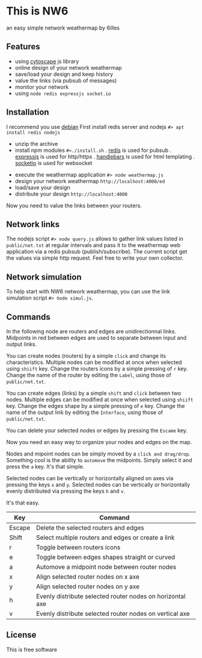 [//]: <!-- 6illes 2021 09 05 -->

# This is NW6
an easy simple network weathermap by 6illes

## Features
- using [cytoscape] js library
- online design of your network weathermap
- save/load your design and keep history
- value the links (via pubsub of messages)
- monitor your network
- using ```node redis expressjs socket.io```

[cytoscape]: https://js.cytoscape.org/

## Installation
I recommend you use [debian]
First install redis server and nodejs ```#> apt install redis nodejs```
- unzip the archive
- install npm modules  ```#>./install.sh```
. [redis] is used for pubsub
. [expressjs] is used for http/https
. [handlebars] is used for html templating
. [socketio] is used for websocket

[debian]: http://debian.org
[redis]: http://redis.io
[expressjs]: https://expressjs.com
[handlebars]: https://handlebarsjs.com/
[socketio]: https://socket.io/

- execute the weathermap application ```#> node weathermap.js```
- design your network weathermap ```http://localhost:4000/ed```
- load/save your design
- distribute your design ```http://localhost:4000```

Now you need to value the links between your routers.

## Network links

The nodejs script ```#> node query.js``` allows to gather link values listed in ```public/net.txt``` at regular intervals and pass it to the weathermap web application via a redis pubsub (publish/subscribe).
The current script get the values via simple http request. Feel free to write your own collector.

## Network simulation

To help start with NW6 network weathermap, you can use the link simulation script ```#> ǹode simul.js```.

## Commands

In the following node are routers and edges are unidirectionnal links.
Midpoints in red between edges are used to separate between input and output links.

You can create nodes (routers) by a simple ```click``` and change its characteristics. 
Multiple nodes can be modified at once when selected using ```shiift``` key.
Change the routers icons by a simple pressing of ```r``` key.
Change the name of the router by editing the ```Label```, using those of ```public/net.txt```.

You can create edges (links) by a simple ```shift``` and ```click``` between two nodes.
Multiple edges can be modified at once when selected using ```shiift``` key.
Change the edges shape by a simple pressing of ```e``` key.
Change the name of the output link by editing the ```Interface```, using those of ```public/net.txt```.

You can delete your selected nodes or edges by pressing the ```Escame``` key.

Now you need an easy way to organize your nodes and edges on the map.

Nodes and mipoint nodes can be simply moved by a ```click and drag/drop```.
Something cool is the ability to ```automove``` the midpoints. Simply select it and press the ```a``` key. It's that simple.

Selected nodes can be vertically or horizontally aligned on axes via pressing the keys ```x``` and ```y```.
Selected nodes can be vertically or horizontally evenly distributed via pressing the keys ```h``` and ```v```.

It's that easy.

| Key | Command |
| ------ | ------ |
| Escape | Delete the selected routers and edges |
| Shift | Select multiple routers and edges or create a link |
| r | Toggle between routers icons |
| e | Toggle between edges shapes straight or curved |
| a | Automove a midpoint node between router nodes |
| x | Align selected router nodes on x axe |
| y | Align selected router nodes on y axe |
| h | Evenly distribute selected router nodes on horizontal axe |
| v | Evenly distribute selected router nodes on vertical axe |

## License

This is free software
